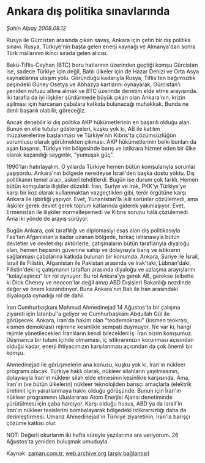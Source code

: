 # Ankara dış politika sınavlarında

*Şahin Alpay 2008.08.12*

<tr><td class="metin" colspan="2" style="padding-top: 20px; padding-left: 5px; padding-right: 10px;">Rusya ile Gürcistan arasında çıkan savaş, Ankara için çetin bir dış politika sınavı. Rusya, Türkiye'nin başta gelen enerji kaynağı ve Almanya'dan sonra Türk mallarının ikinci sırada gelen alıcısı.</td></tr><tr><td class="metin" colspan="2" style="padding-top: 20px; padding-left: 5px; padding-right: 10px;"><p>Bakü-Tiflis-Ceyhan (BTC) boru hatlarının üzerinden geçtiği komşu Gürcistan ise, sadece Türkiye için değil, Batılı ülkeler için de Hazar Denizi ve Orta Asya kaynaklarına ulaşım yolu. Göründüğü kadarıyla Rusya, Tiflis'ten bağımsızlık peşindeki Güney Osetya ve Abhazya kartlarını oynayarak, Gürcistan'ı yeniden nüfuzu altına almak ve BTC üzerinde denetim elde etme arayışında. İki tarafla da iyi ilişkiler sürdürmede büyük çıkarı olan Ankara'nın, krizin aşılması için harcanan çabalara katkıda bulunacağı muhakkak. Bunda ne denli başarılı olabilir, göreceğiz.
<p> Ancak denebilir ki dış politika AKP hükümetlerinin en başarılı olduğu alan. Bunun en elle tutulur göstergeleri, kuşku yok ki, AB ile katılım müzakerelerine başlanması ve Türkiye'nin Kıbrıs'ta çözümsüzlüğün sorumlusu olarak görülmekten çıkması. AKP hükümetlerinin belki bunları da aşan başarısı, Türkiye'nin bölgesinde barış ve istikrara hizmet eden bir ülke olarak kazandığı saygınlık, "yumuşak güç".
<p> 1990'ları hatırlayalım. O yıllarda Türkiye hemen bütün komşularıyla sorunlar yaşıyordu. Ankara'nın bölgede neredeyse İsrail'den başka dostu yoktu. Dış politikanın temel aracı, askerî tehditlerdi. Bugün ise durum çok farklı. Hemen bütün komşularla ilişkiler düzeldi. İran, Suriye ve Irak, PKK'yı Türkiye'ye karşı bir koz olarak kullanmaktan vazgeçtikleri gibi, terör örgütüne karşı Ankara ile işbirliği yapıyor. Evet, Yunanistan'la ikili sorunlar çözülemedi, ama ilişkiler gerek devlet gerek toplum katlarında giderek yakınlaşıyor. Evet, Ermenistan ile ilişkiler normalleşemedi ve Kıbrıs sorunu hâlâ çözülemedi. Ama iki yönde de arayış sürüyor.
<p> Bugün Ankara, çok taraflılığı ve diplomasiyi esas alan dış politikasıyla Fas'tan Afganistan'a kadar uzanan bölgede, birkaç istisnasıyla bütün devletler ve devlet dışı aktörlerle, çatışmaların bütün taraflarıyla diyaloğu olan, hemen hepsinin güvenine sahip ve dolayısıyla barış ve istikrarın sağlanması çabalarına katkıda bulunan bir konumda. Ankara, Suriye ile İsrail, İsrail ile Filistin, Afganistan ile Pakistan arasında ve Irak'taki, Lübnan'daki, Filistin'deki iç çatışmanın tarafları arasında diyaloğu ve uzlaşma arayışlarını "kolaylaştırıcı" bir rol oynuyor. Bu rol Ankara'ya gerek AB, gerekse (elbette ki Dick Cheney ve neocon'lar değil ama) ABD Dışişleri Bakanlığı nezdinde değer ve önem kazandırıyor. Buna Ankara'nın Batı ile İran arasındaki diyalogda oynadığı rol de dahil.
<p> İran Cumhurbaşkanı Mahmud Ahmedinejad 14 Ağustos'ta bir çalışma ziyareti için İstanbul'a geliyor ve Cumhurbaşkanı Abdullah Gül ile görüşecek. Ankara, İran'da hakim olan "teodemokrasi" (kısmen teokrasi, kısmen demokrasi) rejimine kesinlikle sempati duymuyor. Ne var ki, hangi rejimle yönetilecekleri İranlıların kendi bilecekleri iş. İran bizim komşumuz. Düşmanca bir tutum içinde olmaması, iç istikrarımızın korunması açısından olduğu kadar, enerji ihtiyacımızın karşılanması açısından da çok önemli bir komşu. 
<p> Ahmedinejad ile görüşmelerin ana konusu, kuşku yok ki, İran'ın nükleer programı olacak. Türkiye haklı olarak, nükleer silahların yayılmasının, dolayısıyla İran'ın nükleer silah elde etmesinin kesinlikle karşısında. Ama, İran'ın (ve bütün ülkelerin) nükleer teknolojiden barışçı amaçlarla (elektrik üretimi) için yararlanmaya hakkı olduğu görüşünde. Bunun için İran'ın nükleer programının Uluslararası Atom Enerjisi Ajansı denetiminde yürütülmesi için çaba harcıyor. Karşı olduğu husus, ABD ya da İsrail'in İran'ın nükleer tesislerini bombalayarak bölgedeki istikrarsızlığı daha da derinleştirmesi. Umarız Ahmedinejad'ın Türkiye ziyaretinin, İran'la barışçı çözüme katkısı olur.
<p> NOT: Değerli okurlarım iki hafta süreyle yazılarıma ara veriyorum. 26 Ağustos'ta yeniden buluşmak umuduyla.<br/></p></p></p></p></p></p></p></td></tr>

Kaynak: [zaman.com.tr](http://zaman.com.tr/yazar.do?yazino=724888), [web.archive.org (arşiv bağlantısı)](http://web.archive.org/web/20080828123937/http://zaman.com.tr:80/yazar.do?yazino=724888)
